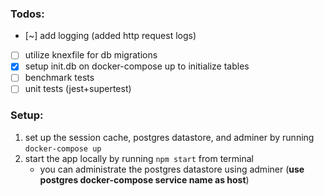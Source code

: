 ### Todos:

- [~] add logging (added http request logs)
- [ ] utilize knexfile for db migrations
- [x] setup init.db on docker-compose up to initialize tables
- [ ] benchmark tests
- [ ] unit tests (jest+supertest)

### Setup:

1. set up the session cache, postgres datastore, and adminer by running `docker-compose up`
2. start the app locally by running `npm start` from terminal
   - you can administrate the postgres datastore using adminer (**use postgres docker-compose service name as host**)
